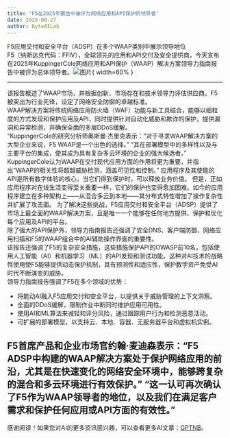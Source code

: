 ```yaml
---
title: 'F5在2025年报告中被评为网络应用和API保护的领导者'
date: 2025-08-27
author: ByteAILab
---
```


F5应用交付和安全平台（ADSP）在多个WAAP类别中展示领导地位  
F5（纳斯达克代码：FFIV），全球领先的应用和API交付及安全提供商，今天宣布在2025年KuppingerCole网络应用和API保护（WAAP）解决方案领导力指南报告中被评为总体领导者。![图片](https://ai-techpark.com/wp-content/uploads/F5-Recognized.jpg){ width=60% }

---
该报告概述了WAAP市场，并根据创新、市场存在和技术领导力评估供应商。F5被突出为行业先锋，设定了网络安全防御的卓越标准。  
WAAP解决方案将传统网络应用防火墙（WAF）功能与新工具结合，能够以细粒度的方式发现和保护应用及API，同时提供针对自动化威胁和欺诈的保护，提供漏洞和异常检测，并确保全面的多层DDoS缓解。  
“KuppingerCole的研究分析师奥斯曼·杰里克表示：“对于寻求WAAP解决方案的大型企业来说，F5 WAAP是一个出色的选择。” “其在部署模型中的多样性以及与主要平台的集成，使其成为具有复杂多云环境的企业的强大候选者。”  
KuppingerCole认为WAAP在交付现代应用方面的作用将更为重要，并指出“WAAP的相关性将超越威胁检测，涵盖可见性和控制。” 应用程序及其使能的API是所有数字体验的核心，当它们得到保护时，可以释放业务价值。 但是，正如应用程序对在线生活变得至关重要一样，它们的保护也变得愈加困难。如今的应用程序建立在多种架构上——从混合多云到本地——其分布式特性增加了操作复杂性并扩展了攻击面。 为了解决这些挑战，F5应用交付和安全平台（ADSP）提供了市场上最全面的WAAP解决方案，且是唯一一个能够在任何地方提供、保护和优化每个应用及API的平台。  
除了强大的API保护外，领导力指南报告还强调了安全DNS、客户端防御、网络应用扫描和F5的WAAP组合中的AI辅助操作界面的重要性。  
该报告还强调了F5的复杂安全措施，这些措施保护API的OWASP前10名，包括使用人工智能（AI）和机器学习（ML）的API发现和测试功能。这种对AI技术的战略性使用使F5能够提供动态保护机制，具有预测性和适应性，保护数字资产免受AI时代不断演变的威胁。  
领导力指南报告强调了F5在多个领域的优势：

- 将能动AI融入F5应用交付和安全平台，以提供关于威胁管理的上下文洞察。
- 全面的DDoS缓解，限制作业中断同时维护应用可用性。
- 使用AI和ML算法来减轻和评分风险，通过跟踪用户行为和检测恶意活动。
- 可扩展的部署模型，以支持云、本地、容器、无服务器平台和虚拟机实例。

F5首席产品和企业市场官约翰·麦迪森表示：“F5 ADSP中构建的WAAP解决方案处于保护网络应用的前沿，尤其是在快速变化的网络安全环境中，能够跨复杂的混合和多云环境进行有效保护。” “这一认可再次确认了F5作为WAAP领导者的地位，以及我们在满足客户需求和保护任何应用或API方面的有效性。”
---
感谢阅读！如果您对AI的更多资讯感兴趣，可以查看更多AI文章：[GPTNB](https://gptnb.com)。